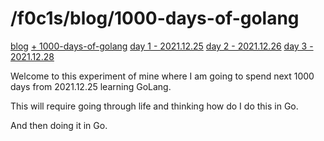 <html lang="en">
    <head>
    <meta charset="UTF-8">
    <title>blog.f0c1s.com/1000-days-of-golang</title>
    <link rel="stylesheet" href="../index.css" />
    <script src="../setup.js" async></script>
    </head>
<body onload="setup()">
<h1>/f0c1s/blog/1000-days-of-golang</h1>

<p>
    <a href="../index.html">blog</a>
    <a href="../1000-days-of-golang/1000-days-of-golang.html">+ 1000-days-of-golang</a>
    <a href="../1000-days-of-golang/day-1-2021.12.25/day-1.2021.12.25.html">day 1 - 2021.12.25</a>
    <a href="../1000-days-of-golang/day-2-2021.12.26/day-2.2021.12.26.html">day 2 - 2021.12.26</a>
    <a href="../1000-days-of-golang/day-3-2021.12.28/day-3-2021.12.28.html">day 3 - 2021.12.28</a>
</p>

<p>
Welcome to this experiment of mine where I am going to spend next 1000 days from 2021.12.25 learning GoLang.

This will require going through life and thinking how do I do this in Go.

And then doing it in Go.
</p>
</body>
</html>
